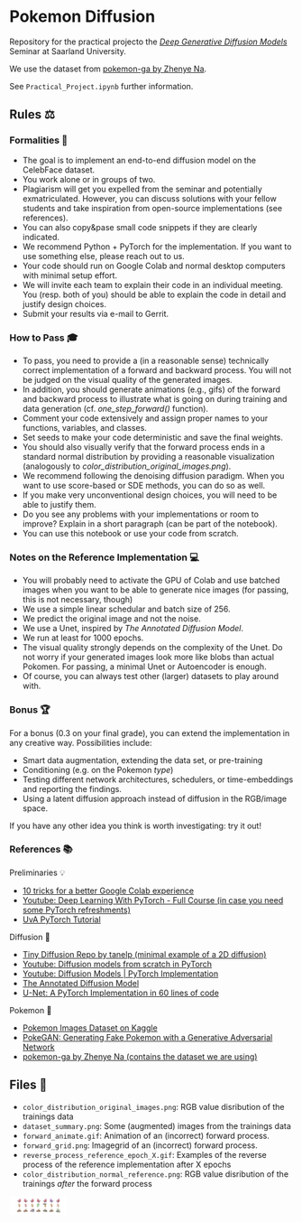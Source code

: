 # Pokemon Diffusion

Repository for the practical projecto the [*Deep Generative Diffusion Models*](https://mosi.uni-saarland.de/lectures/22_2_deep_diffusion/) Seminar at Saarland University.

We use the dataset from [pokemon-ga by Zhenye Na](https://github.com/Zhenye-Na/pokemon-gan).

See `Practical_Project.ipynb` further information. 



## Rules ⚖️ 

### Formalities 📝 

* The goal is to implement an end-to-end diffusion model on the CelebFace dataset.
* You work alone or in groups of two.
* Plagiarism will get you expelled from the seminar and potentially exmatriculated. However, you can discuss solutions with your fellow students and take inspiration from open-source implementations (see references). 
* You can also copy&pase small code snippets if they are clearly indicated.
* We recommend Python + PyTorch for the implementation. If you want to use something else, please reach out to us. 
* Your code should run on Google Colab and normal desktop computers with minimal setup effort.
* We will invite each team to explain their code in an individual meeting. You (resp. both of you) should be able to explain the code in detail and justify design choices.
* Submit your results via e-mail to Gerrit.

### How to Pass 🎓

* To pass, you need to provide a (in a reasonable sense) technically correct implementation of a forward and backward process. You will not be judged on the visual quality of the generated images.
* In addition, you should generate animations (e.g., gifs) of the forward and backward process to illustrate what is going on during training and data generation (cf. *one_step_forward()* function).
* Comment your code extensively and assign proper names to your functions, variables, and classes. 
* Set seeds to make your code deterministic and save the final weights. 
* You should also visually verify that the forward process ends in a standard normal distribution by providing a reasonable visualization (analogously to *color_distribution_original_images.png*).
* We recommend following the denoising diffusion paradigm. When you want to use score-based or SDE methods, you can do so as well. 
* If you make very unconventional design choices, you will need to be able to justify them. 
* Do you see any problems with your implementations or room to improve? Explain in a short paragraph (can be part of the notebook). 
* You can use this notebook or use your code from scratch. 

### Notes on the Reference Implementation 💻 

* You will probably need to activate the GPU of Colab and use batched images when you want to be able to generate nice images (for passing, this is not necessary, though)
* We use a simple linear schedular and batch size of 256. 
* We predict the original image and not the noise. 
* We use a Unet, inspired by _The Annotated Diffusion Model_.
* We run at least for 1000 epochs.
* The visual quality strongly depends on the complexity of the Unet. Do not worry if your generated images look more like blobs than actual Pokomen. For passing, a minimal Unet or Autoencoder is enough. 
* Of course, you can always test other (larger) datasets to play around with.

### Bonus 🏆

For a bonus (0.3 on your final grade), you can extend the implementation in any creative way. Possibilities include:
* Smart data augmentation, extending the data set, or pre-training
* Conditioning (e.g. on the Pokemon *type*)
* Testing different network architectures, schedulers, or time-embeddings and reporting the findings.
* Using a latent diffusion approach instead of diffusion in the RGB/image space.

If you have any other idea you think is worth investigating: try it out!


### References 📚
Preliminaries 💡 
* [10 tricks for a better Google Colab experience](https://towardsdatascience.com/10-tips-for-a-better-google-colab-experience-33f8fe721b82)
* [Youtube: Deep Learning With PyTorch - Full Course (in case you need some PyTorch refreshments)](https://www.youtube.com/watch?v=c36lUUr864M&ab_channel=PatrickLoeber)
* [UvA PyTorch Tutorial](https://uvadlc-notebooks.readthedocs.io/en/latest/tutorial_notebooks/tutorial2/Introduction_to_PyTorch.html)

Diffusion 🧨
* [Tiny Diffusion Repo by tanelp (minimal example of a 2D diffusion)](https://github.com/tanelp/tiny-diffusion)
* [Youtube: Diffusion models from scratch in PyTorch](https://www.youtube.com/watch?v=a4Yfz2FxXiY&t=644s)
* [Youtube: Diffusion Models | PyTorch Implementation](https://www.youtube.com/watch?v=TBCRlnwJtZU&ab_channel=Outlier)
* [The Annotated Diffusion Model](https://huggingface.co/blog/annotated-diffusion)
* [U-Net: A PyTorch Implementation in 60 lines of code](https://amaarora.github.io/2020/09/13/unet.html)

Pokemon 🐲
* [Pokemon Images Dataset on Kaggle](https://www.kaggle.com/datasets/kvpratama/pokemon-images-dataset)
* [PokeGAN: Generating Fake Pokemon with a Generative Adversarial Network](https://blog.jovian.com/pokegan-generating-fake-pokemon-with-a-generative-adversarial-network-f540db81548d)
* [pokemon-ga by Zhenye Na (contains the dataset we are using)](https://github.com/Zhenye-Na/pokemon-gan)



## Files 📁
* `color_distribution_original_images.png`: RGB value disribution of the trainings data
* `dataset_summary.png`: Some (augmented) images from the trainings data
* `forward_animate.gif`: Animation of an (incorrect) forward process. 
* `forward_grid.png`: Imagegrid of an (incorrect) forward process. 
* `reverse_process_reference_epoch_X.gif`: Examples of the reverse process of the reference implementation after X epochs
* `color_distribution_normal_reference.png`: RGB value disribution of the trainings _after_ the forward process


<img src="https://github.com/gerritgr/pokemon_diffusion/raw/main/dataset_summary.png" alt="Dataset Summary" width="20%">
